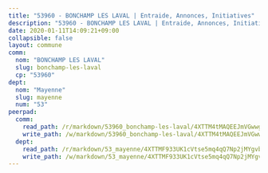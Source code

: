 ```yaml
---
title: "53960 - BONCHAMP LES LAVAL | Entraide, Annonces, Initiatives"
description: "53960 - BONCHAMP LES LAVAL | Entraide, Annonces, Initiatives"
date: 2020-01-11T14:09:21+09:00
collapsible: false
layout: commune
comm:
  nom: "BONCHAMP LES LAVAL"
  slug: bonchamp-les-laval
  cp: "53960"
dept:
  nom: "Mayenne"
  slug: mayenne
  num: "53"
peerpad:
  comm:
    read_path: /r/markdown/53960_bonchamp-les-laval/4XTTM4tMAQEEJmVGwwgNi5mkAZeoaDNWbpkUy9Pfc9YTScs2Z
    write_path: /w/markdown/53960_bonchamp-les-laval/4XTTM4tMAQEEJmVGwwgNi5mkAZeoaDNWbpkUy9Pfc9YTScs2Z-K3TgUT69FfUfmqaSyzy6S6pqDB2UcRN3eq2d2J615V7v26mvKomkyCrksrZTKRCAd5Lq7EGUmobdDB7YMieXpUwPARtU2NfNri5zCuVjN5pDGDntMsouUsFS83yhUhpvVpsRzLwT
  dept:
    read_path: /r/markdown/53_mayenne/4XTTMF933UK1cVtse5mq4qQ7Np2jMYgvbp6qouY9MWyoeWY43
    write_path: /w/markdown/53_mayenne/4XTTMF933UK1cVtse5mq4qQ7Np2jMYgvbp6qouY9MWyoeWY43-K3TgUcgqTBNoSTxPqkZ94HV7ydPjBnvnBue9tEiK9jakhdXjxdo4Br4iK1oa2CDh4yEVWX1tFyjU9wvcKRuNLDocpAE5TJXkqSv2docSVtfLpqmkB6Zf1obqgGj7oAqY4ytCV5Es
---
```


